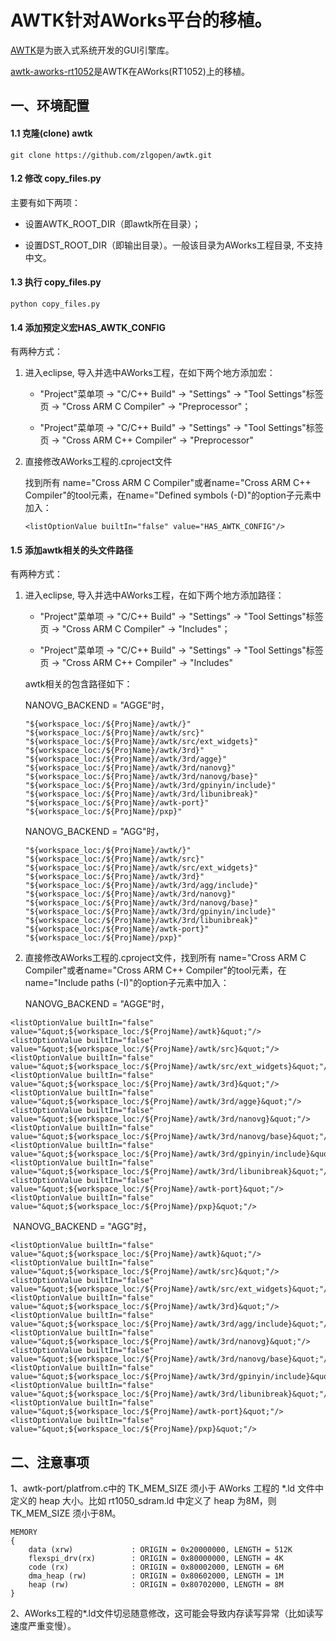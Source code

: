 # AWTK针对AWorks平台的移植。

[AWTK](https://github.com/zlgopen/awtk)是为嵌入式系统开发的GUI引擎库。

[awtk-aworks-rt1052](https://github.com/zlgopen/awtk-aworks-rt1052)是AWTK在AWorks(RT1052)上的移植。

## 一、环境配置

#### 1.1 克隆(clone)  awtk

```
git clone https://github.com/zlgopen/awtk.git
```

#### 1.2 修改 copy\_files.py

  主要有如下两项：

- 设置AWTK_ROOT_DIR（即awtk所在目录）；


- 设置DST_ROOT_DIR（即输出目录）。一般该目录为AWorks工程目录, 不支持中文。

#### 1.3 执行 copy\_files.py

```
python copy_files.py
```

#### 1.4 添加预定义宏HAS\_AWTK\_CONFIG

  有两种方式：

1. 进入eclipse, 导入并选中AWorks工程，在如下两个地方添加宏：

   - "Project"菜单项 -> "C/C++ Build" -> "Settings" -> "Tool Settings"标签页 -> "Cross ARM C Compiler" -> "Preprocessor"；

   - "Project"菜单项 -> "C/C++ Build" -> "Settings" -> "Tool Settings"标签页 -> "Cross ARM C++ Compiler" -> "Preprocessor"

2. 直接修改AWorks工程的.cproject文件

   找到所有 name="Cross ARM C Compiler"或者name="Cross ARM C++ Compiler"的tool元素，在name="Defined symbols (-D)"的option子元素中加入：

   ```
   <listOptionValue builtIn="false" value="HAS_AWTK_CONFIG"/>
   ```

#### 1.5 添加awtk相关的头文件路径

  有两种方式：

1. 进入eclipse, 导入并选中AWorks工程，在如下两个地方添加路径：

   - "Project"菜单项 -> "C/C++ Build" -> "Settings" -> "Tool Settings"标签页 -> "Cross ARM C Compiler" -> "Includes"；

   - "Project"菜单项 -> "C/C++ Build" -> "Settings" -> "Tool Settings"标签页 -> "Cross ARM C++ Compiler" -> "Includes"

   awtk相关的包含路径如下：

   NANOVG_BACKEND = "AGGE"时，

   ```
   "${workspace_loc:/${ProjName}/awtk/}"
   "${workspace_loc:/${ProjName}/awtk/src}"
   "${workspace_loc:/${ProjName}/awtk/src/ext_widgets}"
   "${workspace_loc:/${ProjName}/awtk/3rd}"
   "${workspace_loc:/${ProjName}/awtk/3rd/agge}"
   "${workspace_loc:/${ProjName}/awtk/3rd/nanovg}"
   "${workspace_loc:/${ProjName}/awtk/3rd/nanovg/base}"
   "${workspace_loc:/${ProjName}/awtk/3rd/gpinyin/include}"
   "${workspace_loc:/${ProjName}/awtk/3rd/libunibreak}"
   "${workspace_loc:/${ProjName}/awtk-port}"
   "${workspace_loc:/${ProjName}/pxp}"
   ```
   NANOVG_BACKEND = "AGG"时，

   ```
   "${workspace_loc:/${ProjName}/awtk/}"
   "${workspace_loc:/${ProjName}/awtk/src}"
   "${workspace_loc:/${ProjName}/awtk/src/ext_widgets}"
   "${workspace_loc:/${ProjName}/awtk/3rd}"
   "${workspace_loc:/${ProjName}/awtk/3rd/agg/include}"
   "${workspace_loc:/${ProjName}/awtk/3rd/nanovg}"
   "${workspace_loc:/${ProjName}/awtk/3rd/nanovg/base}"
   "${workspace_loc:/${ProjName}/awtk/3rd/gpinyin/include}"
   "${workspace_loc:/${ProjName}/awtk/3rd/libunibreak}"
   "${workspace_loc:/${ProjName}/awtk-port}"
   "${workspace_loc:/${ProjName}/pxp}"
   ```

   

2. 直接修改AWorks工程的.cproject文件，找到所有 name="Cross ARM C Compiler"或者name="Cross ARM C++ Compiler"的tool元素，在name="Include paths (-I)"的option子元素中加入：

   NANOVG_BACKEND = "AGGE"时，

```
<listOptionValue builtIn="false" value="&quot;${workspace_loc:/${ProjName}/awtk}&quot;"/>
<listOptionValue builtIn="false" value="&quot;${workspace_loc:/${ProjName}/awtk/src}&quot;"/>
<listOptionValue builtIn="false" value="&quot;${workspace_loc:/${ProjName}/awtk/src/ext_widgets}&quot;"/>
<listOptionValue builtIn="false" value="&quot;${workspace_loc:/${ProjName}/awtk/3rd}&quot;"/>
<listOptionValue builtIn="false" value="&quot;${workspace_loc:/${ProjName}/awtk/3rd/agge}&quot;"/>
<listOptionValue builtIn="false" value="&quot;${workspace_loc:/${ProjName}/awtk/3rd/nanovg}&quot;"/>
<listOptionValue builtIn="false" value="&quot;${workspace_loc:/${ProjName}/awtk/3rd/nanovg/base}&quot;"/>
<listOptionValue builtIn="false" value="&quot;${workspace_loc:/${ProjName}/awtk/3rd/gpinyin/include}&quot;"/>
<listOptionValue builtIn="false" value="&quot;${workspace_loc:/${ProjName}/awtk/3rd/libunibreak}&quot;"/>
<listOptionValue builtIn="false" value="&quot;${workspace_loc:/${ProjName}/awtk-port}&quot;"/>
<listOptionValue builtIn="false" value="&quot;${workspace_loc:/${ProjName}/pxp}&quot;"/>
```

​       NANOVG_BACKEND = "AGG"时，

```
<listOptionValue builtIn="false" value="&quot;${workspace_loc:/${ProjName}/awtk}&quot;"/>
<listOptionValue builtIn="false" value="&quot;${workspace_loc:/${ProjName}/awtk/src}&quot;"/>
<listOptionValue builtIn="false" value="&quot;${workspace_loc:/${ProjName}/awtk/src/ext_widgets}&quot;"/>
<listOptionValue builtIn="false" value="&quot;${workspace_loc:/${ProjName}/awtk/3rd}&quot;"/>
<listOptionValue builtIn="false" value="&quot;${workspace_loc:/${ProjName}/awtk/3rd/agg/include}&quot;"/>
<listOptionValue builtIn="false" value="&quot;${workspace_loc:/${ProjName}/awtk/3rd/nanovg}&quot;"/>
<listOptionValue builtIn="false" value="&quot;${workspace_loc:/${ProjName}/awtk/3rd/nanovg/base}&quot;"/>
<listOptionValue builtIn="false" value="&quot;${workspace_loc:/${ProjName}/awtk/3rd/gpinyin/include}&quot;"/>
<listOptionValue builtIn="false" value="&quot;${workspace_loc:/${ProjName}/awtk/3rd/libunibreak}&quot;"/>
<listOptionValue builtIn="false" value="&quot;${workspace_loc:/${ProjName}/awtk-port}&quot;"/>
<listOptionValue builtIn="false" value="&quot;${workspace_loc:/${ProjName}/pxp}&quot;"/>
```

## 二、注意事项

1、awtk-port/platfrom.c中的 TK_MEM_SIZE 须小于 AWorks 工程的 *.ld 文件中定义的 heap 大小。比如 rt1050_sdram.ld 中定义了 heap 为8M，则 TK_MEM_SIZE 须小于8M。

```
MEMORY
{
    data (xrw)             : ORIGIN = 0x20000000, LENGTH = 512K
    flexspi_drv(rx)        : ORIGIN = 0x80000000, LENGTH = 4K
    code (rx)              : ORIGIN = 0x80002000, LENGTH = 6M
    dma_heap (rw)          : ORIGIN = 0x80602000, LENGTH = 1M
    heap (rw)              : ORIGIN = 0x80702000, LENGTH = 8M
}
```

2、AWorks工程的*.ld文件切忌随意修改，这可能会导致内存读写异常（比如读写速度严重变慢）。